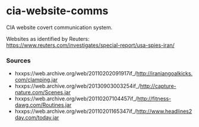 # cia-website-comms
CIA website covert communication system.

Websites as identified by Reuters: https://www.reuters.com/investigates/special-report/usa-spies-iran/

### Sources

- hxxps://web.archive.org/web/20110202091917if_/http://iraniangoalkicks.com/clamping.jar
- hxxps://web.archive.org/web/20130903003254if_/http://capture-nature.com/Scenes.jar
- hxxps://web.archive.org/web/20110207104457if_/http://fitness-dawg.com/Routines.jar
- hxxps://web.archive.org/web/20110201165347if_/http://www.headlines2day.com/today.jar
